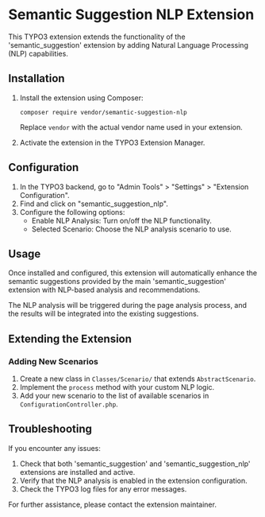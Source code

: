 # Semantic Suggestion NLP Extension

This TYPO3 extension extends the functionality of the 'semantic_suggestion' extension by adding Natural Language Processing (NLP) capabilities.

## Installation

1. Install the extension using Composer:
   ```
   composer require vendor/semantic-suggestion-nlp
   ```
   Replace `vendor` with the actual vendor name used in your extension.

2. Activate the extension in the TYPO3 Extension Manager.

## Configuration

1. In the TYPO3 backend, go to "Admin Tools" > "Settings" > "Extension Configuration".
2. Find and click on "semantic_suggestion_nlp".
3. Configure the following options:
   - Enable NLP Analysis: Turn on/off the NLP functionality.
   - Selected Scenario: Choose the NLP analysis scenario to use.

## Usage

Once installed and configured, this extension will automatically enhance the semantic suggestions provided by the main 'semantic_suggestion' extension with NLP-based analysis and recommendations.

The NLP analysis will be triggered during the page analysis process, and the results will be integrated into the existing suggestions.

## Extending the Extension

### Adding New Scenarios

1. Create a new class in `Classes/Scenario/` that extends `AbstractScenario`.
2. Implement the `process` method with your custom NLP logic.
3. Add your new scenario to the list of available scenarios in `ConfigurationController.php`.

## Troubleshooting

If you encounter any issues:

1. Check that both 'semantic_suggestion' and 'semantic_suggestion_nlp' extensions are installed and active.
2. Verify that the NLP analysis is enabled in the extension configuration.
3. Check the TYPO3 log files for any error messages.

For further assistance, please contact the extension maintainer.